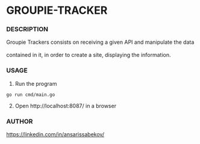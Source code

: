 # GROUPIE-TRACKER

### DESCRIPTION    
Groupie Trackers consists on receiving a given API and manipulate the data <br>  
contained in it, in order to create a site, displaying the information. <br>  

### USAGE  
1. Run the program
```
go run cmd/main.go
```
2. Open http://localhost:8087/ in a browser
  
  
### AUTHOR
https://linkedin.com/in/ansarissabekov/
